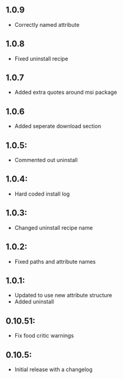 ## 1.0.9
* Correctly named attribute

## 1.0.8
* Fixed uninstall recipe

## 1.0.7
* Added extra quotes around msi package

## 1.0.6
* Added seperate download section

## 1.0.5: 
* Commented out uninstall

## 1.0.4:
* Hard coded install log

## 1.0.3:
* Changed uninstall recipe name

## 1.0.2:
* Fixed paths and attribute names

## 1.0.1:
* Updated to use new attribute structure
* Added uninstall

## 0.10.51:
* Fix food critic warnings

## 0.10.5:
* Initial release with a changelog
